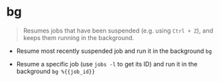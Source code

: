 # bg
> Resumes jobs that have been suspended (e.g. using `Ctrl + Z`), and keeps them running in the background.

- Resume most recently suspended job and run it in the background
`bg`

- Resume a specific job (use `jobs -l` to get its ID) and run it in the background
`bg %{{job_id}}`
